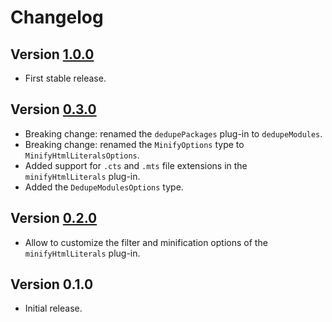 # Changelog

## Version [1.0.0](https://github.com/cedx/esbuild-plugins/compare/v0.3.0...v1.0.0)
- First stable release.

## Version [0.3.0](https://github.com/cedx/esbuild-plugins/compare/v0.2.0...v0.3.0)
- Breaking change: renamed the `dedupePackages` plug-in to `dedupeModules`.
- Breaking change: renamed the `MinifyOptions` type to `MinifyHtmlLiteralsOptions`.
- Added support for `.cts` and `.mts` file extensions in the `minifyHtmlLiterals` plug-in.
- Added the `DedupeModulesOptions` type.

## Version [0.2.0](https://github.com/cedx/esbuild-plugins/compare/v0.1.0...v0.2.0)
- Allow to customize the filter and minification options of the `minifyHtmlLiterals` plug-in.

## Version 0.1.0
- Initial release.
